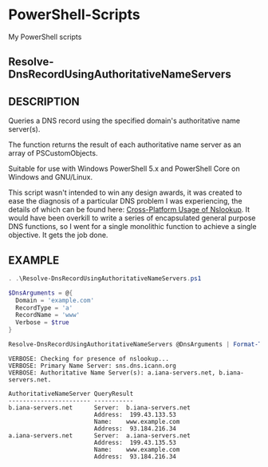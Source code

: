 # PowerShell-Scripts
My PowerShell scripts

## Resolve-DnsRecordUsingAuthoritativeNameServers

DESCRIPTION
-----------
Queries a DNS record using the specified domain's authoritative name server(s).

The function returns the result of each authoritative name server as an array of 
PSCustomObjects.

Suitable for use with Windows PowerShell 5.x and PowerShell Core on Windows and 
GNU/Linux.

This script wasn't intended to win any design awards, it was created to ease 
the diagnosis of a particular DNS problem I was experiencing, the details of 
which can be found here: [Cross-Platform Usage of Nslookup](https://www.thecliguy.co.uk/2019/06/02/?????????????????????????????). It would have been overkill to write a series of encapsulated general purpose 
DNS functions, so I went for a single monolithic function to achieve a single 
objective. It gets the job done.

EXAMPLE
-------
```PowerShell
. .\Resolve-DnsRecordUsingAuthoritativeNameServers.ps1

$DnsArguments = @{
  Domain = 'example.com'
  RecordType = 'a'
  RecordName = 'www'
  Verbose = $true
}

Resolve-DnsRecordUsingAuthoritativeNameServers @DnsArguments | Format-Table -AutoSize -Wrap
```
```
VERBOSE: Checking for presence of nslookup...
VERBOSE: Primary Name Server: sns.dns.icann.org
VERBOSE: Authoritative Name Server(s): a.iana-servers.net, b.iana-servers.net.

AuthoritativeNameServer QueryResult
----------------------- -----------
b.iana-servers.net      Server:  b.iana-servers.net
                        Address:  199.43.133.53
                        Name:    www.example.com
                        Address:  93.184.216.34
a.iana-servers.net      Server:  a.iana-servers.net
                        Address:  199.43.135.53
                        Name:    www.example.com
                        Address:  93.184.216.34
```
